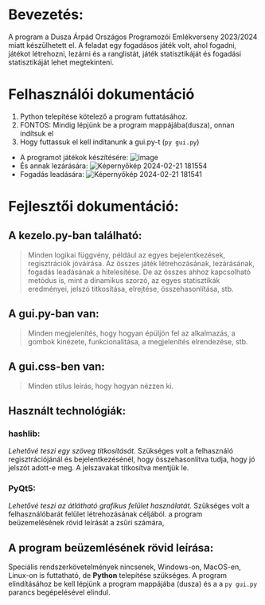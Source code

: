 # Bevezetés:
A program a Dusza Árpád Országos Programozói Emlékverseny 2023/2024 miatt készülhetett el. A feladat egy fogadásos játék volt, ahol fogadni, játékot létrehozni, lezárni és a ranglistát, játék statisztikáját és fogadási statisztikáját lehet megtekinteni.
# Felhasználói dokumentáció
 1. Python telepítése kötelező a program futtatásához.
 2. FONTOS: Mindig lépjünk be a program mappájába(dusza), onnan indítsuk el
 3.  Hogy futtassuk el kell indítanunk a gui.py-t (`py gui.py`)
  -  A programot játékok készítésére:
 ![image](https://github.com/atemzy/dusza2024_1/assets/43964339/f04dfd08-e77d-453c-9195-a2016d67ba9b)
  - És annak lezárására:
 ![Képernyőkép 2024-02-21 181554](https://github.com/atemzy/dusza2024_1/assets/43964339/14312892-f38e-449c-9082-87c856958354)
  - Fogadás leadására:
 ![Képernyőkép 2024-02-21 181541](https://github.com/atemzy/dusza2024_1/assets/43964339/d0038e23-d0d7-456a-b23e-90abc0c55291)
# Fejlesztői dokumentáció:
## A kezelo.py-ban található:
> Minden logikai függvény, például az egyes bejelentkezések, regisztrációk jóváírása. Az összes játék létrehozásának, lezárásának, fogadás leadásának a hitelesítése. De az összes ahhoz kapcsolható metódus is, mint a dinamikus szorzó, az egyes statisztikák eredményei, jelszó titkosítása, elrejtése, összehasonlítása, stb.
## A gui.py-ban van:
> Minden megjelenítés, hogy hogyan épüljön fel az alkalmazás, a gombok kinézete, funkcionalitása, a megjelenítés elrendezése, stb.
## A gui.css-ben van:
> Minden stílus leírás, hogy hogyan nézzen ki.
## Használt technológiák:
### **hashlib:**
*Lehetővé teszi egy szöveg titkosítását.*
Szükséges volt a felhasználó regisztrációjánál és bejelentkezésénél, hogy összehasonlítva tudja, hogy jó jelszót adott-e meg.
A jelszavakat titkosítva mentjük le.
### **PyQt5:**
*Lehetővé teszi az átlátható grafikus felület használatát.*
Szükséges volt a felhasználóbarát felület létrehozásának céljából.
a program beüzemelésének rövid leírását a zsűri számára,
## A program beüzemlésének rövid leírása:
Speciális rendszerkövetelmények nincsenek, Windows-on, MacOS-en, Linux-on is futtatható, de **Python** telepítése szükséges. A program elindításához be kell lépjünk a program mappájába (dusza) és a a `py gui.py` parancs begépelésével elindul.